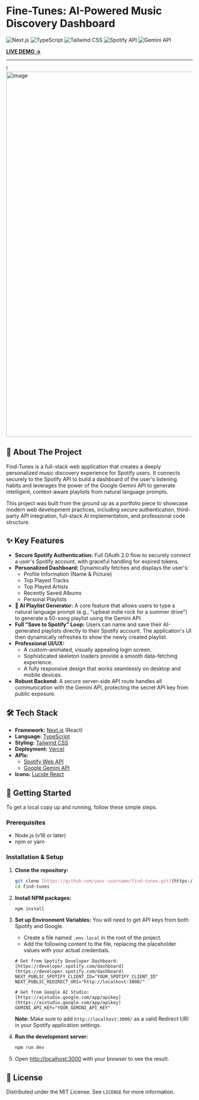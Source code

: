 # Fine-Tunes: AI-Powered Music Discovery Dashboard

![Next.js](https://img.shields.io/badge/Next.js-000000?style=for-the-badge&logo=nextdotjs&logoColor=white) ![TypeScript](https://img.shields.io/badge/TypeScript-3178C6?style=for-the-badge&logo=typescript&logoColor=white) ![Tailwind CSS](https://img.shields.io/badge/Tailwind_CSS-38B2AC?style=for-the-badge&logo=tailwind-css&logoColor=white) ![Spotify API](https://img.shields.io/badge/Spotify_API-1DB954?style=for-the-badge&logo=spotify&logoColor=white) ![Gemini API](https://img.shields.io/badge/Gemini_API-4285F4?style=for-the-badge&logo=google-gemini&logoColor=white)

**[LIVE DEMO →](https://finetunes.vercel.app)**


---

!<img width="1709" height="985" alt="image" src="https://github.com/user-attachments/assets/5d11bc5e-9821-4ff2-bbf3-af4a28f6af9e" />

## 🎵 About The Project

Find-Tunes is a full-stack web application that creates a deeply personalized music discovery experience for Spotify users. It connects securely to the Spotify API to build a dashboard of the user's listening habits and leverages the power of the Google Gemini API to generate intelligent, context-aware playlists from natural language prompts.

This project was built from the ground up as a portfolio piece to showcase modern web development practices, including secure authentication, third-party API integration, full-stack AI implementation, and professional code structure.

## ✨ Key Features

* **Secure Spotify Authentication:** Full OAuth 2.0 flow to securely connect a user's Spotify account, with graceful handling for expired tokens.
* **Personalized Dashboard:** Dynamically fetches and displays the user's:
    * Profile Information (Name & Picture)
    * Top Played Tracks
    * Top Played Artists
    * Recently Saved Albums
    * Personal Playlists
* **🤖 AI Playlist Generator:** A core feature that allows users to type a natural language prompt (e.g., "upbeat indie rock for a summer drive") to generate a 50-song playlist using the Gemini API.
* **Full "Save to Spotify" Loop:** Users can name and save their AI-generated playlists directly to their Spotify account. The application's UI then dynamically refreshes to show the newly created playlist.
* **Professional UI/UX:**
    * A custom-animated, visually appealing login screen.
    * Sophisticated skeleton loaders provide a smooth data-fetching experience.
    * A fully responsive design that works seamlessly on desktop and mobile devices.
* **Robust Backend:** A secure server-side API route handles all communication with the Gemini API, protecting the secret API key from public exposure.

## 🛠️ Tech Stack

* **Framework:** [Next.js](https://nextjs.org/) (React)
* **Language:** [TypeScript](https://www.typescriptlang.org/)
* **Styling:** [Tailwind CSS](https://tailwindcss.com/)
* **Deployment:** [Vercel](https://vercel.com/)
* **APIs:**
    * [Spotify Web API](https://developer.spotify.com/documentation/web-api)
    * [Google Gemini API](https://ai.google.dev/)
* **Icons:** [Lucide React](https://lucide.dev/)

## 🚀 Getting Started

To get a local copy up and running, follow these simple steps.

### Prerequisites

* Node.js (v18 or later)
* npm or yarn

### Installation & Setup

1.  **Clone the repository:**
    ```bash
    git clone [https://github.com/your-username/find-tunes.git](https://github.com/your-username/find-tunes.git)
    cd find-tunes
    ```

2.  **Install NPM packages:**
    ```bash
    npm install
    ```

3.  **Set up Environment Variables:**
    You will need to get API keys from both Spotify and Google.
    * Create a file named `.env.local` in the root of the project.
    * Add the following content to the file, replacing the placeholder values with your actual credentials.

    ```env
    # Get from Spotify Developer Dashboard: [https://developer.spotify.com/dashboard](https://developer.spotify.com/dashboard)
    NEXT_PUBLIC_SPOTIFY_CLIENT_ID="YOUR_SPOTIFY_CLIENT_ID"
    NEXT_PUBLIC_REDIRECT_URI="http://localhost:3000/"

    # Get from Google AI Studio: [https://aistudio.google.com/app/apikey](https://aistudio.google.com/app/apikey)
    GEMINI_API_KEY="YOUR_GEMINI_API_KEY"
    ```
    **Note:** Make sure to add `http://localhost:3000/` as a valid Redirect URI in your Spotify application settings.

4.  **Run the development server:**
    ```bash
    npm run dev
    ```

5.  Open [http://localhost:3000](http://localhost:3000) with your browser to see the result.

## 📄 License

Distributed under the MIT License. See `LICENSE` for more information.
